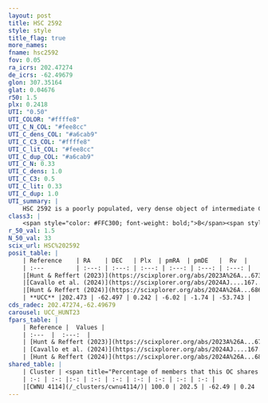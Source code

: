 ```yaml
---
layout: post
title: HSC 2592
style: style
title_flag: true
more_names: 
fname: hsc2592
fov: 0.05
ra_icrs: 202.47274
de_icrs: -62.49679
glon: 307.35164
glat: 0.04676
r50: 1.5
plx: 0.2418
UTI: "0.50"
UTI_COLOR: "#ffffe8"
UTI_C_N_COL: "#fee8cc"
UTI_C_dens_COL: "#a6cab9"
UTI_C_C3_COL: "#ffffe8"
UTI_C_lit_COL: "#fee8cc"
UTI_C_dup_COL: "#a6cab9"
UTI_C_N: 0.33
UTI_C_dens: 1.0
UTI_C_C3: 0.5
UTI_C_lit: 0.33
UTI_C_dup: 1.0
UTI_summary: |
    HSC 2592 is a poorly populated, very dense object of intermediate C3 quality. It was recently reported in the literature. This object shares a large percentage of members with a later reported entry.
class3: |
    <span style="color: #FFC300; font-weight: bold;">B</span><span style="color: #FFC300; font-weight: bold;">B</span>
r_50_val: 1.5
N_50_val: 33
scix_url: HSC%202592
posit_table: |
    | Reference    | RA    | DEC   | Plx  | pmRA  | pmDE   |  Rv  |
    | :---         | :---: | :---: | :---: | :---: | :---: | :---: |
    |[Hunt & Reffert (2023)](https://scixplorer.org/abs/2023A%26A...673A.114H) | 202.447 | -62.495 | 0.233 | -6.016 | -1.745 | -43.16 |
    |[Cavallo et al. (2024)](https://scixplorer.org/abs/2024AJ....167...12C) | 202.492 | -62.49 | 0.234 | -- | -- | -- |
    |[Hunt & Reffert (2024)](https://scixplorer.org/abs/2024A%26A...686A..42H) | 202.447 | -62.495 | 0.233 | -6.016 | -1.745 | -43.16 |
    | **UCC** |202.473 | -62.497 | 0.242 | -6.02 | -1.74 | -53.743 | 
cds_radec: 202.47274,-62.49679
carousel: UCC_HUNT23
fpars_table: |
    | Reference |  Values |
    | :---  |  :---:  |
    | [Hunt & Reffert (2023)](https://scixplorer.org/abs/2023A%26A...673A.114H) | `AV50=4.113, diffAV50=2.566, MOD50=12.902, logAge50=7.736` |
    | [Cavallo et al. (2024)](https://scixplorer.org/abs/2024AJ....167...12C) | `AV50=4.23, dMod50=12.49, logAge50=8.52, [Fe/H]50=-0.39` |
    | [Hunt & Reffert (2024)](https://scixplorer.org/abs/2024A%26A...686A..42H) | `MassJ=472.074` |
shared_table: |
    | Cluster | <span title="Percentage of members that this OC shares with the ones listed">%</span>   | RA   | DEC   | Plx   | pmRA  | pmDE  | Rv | UTI |
    | :-: | :-: |:-: | :-: | :-: | :-: | :-: | :-: | :-: |
    |[CWNU 4114](/_clusters/cwnu4114/)| 100.0 | 202.5 | -62.49 | 0.24 | -6.02 | -1.74 | -53.16 |0.27 |
---
```

